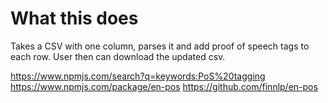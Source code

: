# What this does
Takes a CSV with one column, parses it and add proof of speech tags to each row.
User then can download the updated csv.


https://www.npmjs.com/search?q=keywords:PoS%20tagging
https://www.npmjs.com/package/en-pos
https://github.com/finnlp/en-pos